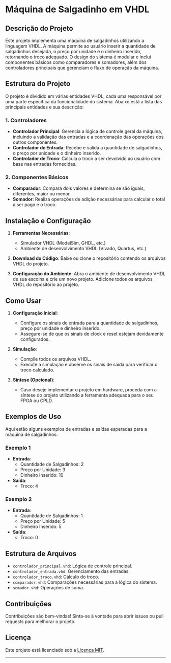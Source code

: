 # Máquina de Salgadinho em VHDL

## Descrição do Projeto

Este projeto implementa uma máquina de salgadinhos utilizando a linguagem VHDL. A máquina permite ao usuário inserir a quantidade de salgadinhos desejada, o preço por unidade e o dinheiro inserido, retornando o troco adequado. O design do sistema é modular e inclui componentes básicos como comparadores e somadores, além dos controladores principais que gerenciam o fluxo de operação da máquina.

## Estrutura do Projeto

O projeto é dividido em várias entidades VHDL, cada uma responsável por uma parte específica da funcionalidade do sistema. Abaixo está a lista das principais entidades e sua descrição:

### 1. Controladores
- **Controlador Principal**: Gerencia a lógica de controle geral da máquina, incluindo a validação das entradas e a coordenação das operações dos outros componentes.
- **Controlador de Entrada**: Recebe e valida a quantidade de salgadinhos, o preço por unidade e o dinheiro inserido.
- **Controlador de Troco**: Calcula o troco a ser devolvido ao usuário com base nas entradas fornecidas.

### 2. Componentes Básicos
- **Comparador**: Compara dois valores e determina se são iguais, diferentes, maior ou menor.
- **Somador**: Realiza operações de adição necessárias para calcular o total a ser pago e o troco.

## Instalação e Configuração

1. **Ferramentas Necessárias**:
   - Simulador VHDL (ModelSim, GHDL, etc.)
   - Ambiente de desenvolvimento VHDL (Vivado, Quartus, etc.)

2. **Download do Código**:
   Baixe ou clone o repositório contendo os arquivos VHDL do projeto.

3. **Configuração do Ambiente**:
   Abra o ambiente de desenvolvimento VHDL de sua escolha e crie um novo projeto. Adicione todos os arquivos VHDL do repositório ao projeto.

## Como Usar

1. **Configuração Inicial**:
   - Configure os sinais de entrada para a quantidade de salgadinhos, preço por unidade e dinheiro inserido.
   - Assegure-se de que os sinais de clock e reset estejam devidamente configurados.

2. **Simulação**:
   - Compile todos os arquivos VHDL.
   - Execute a simulação e observe os sinais de saída para verificar o troco calculado.

3. **Síntese (Opcional)**:
   - Caso deseje implementar o projeto em hardware, proceda com a síntese do projeto utilizando a ferramenta adequada para o seu FPGA ou CPLD.

## Exemplos de Uso

Aqui estão alguns exemplos de entradas e saídas esperadas para a máquina de salgadinhos:

### Exemplo 1
- **Entrada**:
  - Quantidade de Salgadinhos: 2
  - Preço por Unidade: 3
  - Dinheiro Inserido: 10
- **Saída**:
  - Troco: 4

### Exemplo 2
- **Entrada**:
  - Quantidade de Salgadinhos: 1
  - Preço por Unidade: 5
  - Dinheiro Inserido: 5
- **Saída**:
  - Troco: 0

## Estrutura de Arquivos

- `controlador_principal.vhd`: Lógica de controle principal.
- `controlador_entrada.vhd`: Gerenciamento das entradas.
- `controlador_troco.vhd`: Cálculo do troco.
- `comparador.vhd`: Comparações necessárias para a lógica do sistema.
- `somador.vhd`: Operações de soma.

## Contribuições

Contribuições são bem-vindas! Sinta-se à vontade para abrir issues ou pull requests para melhorar o projeto.

## Licença

Este projeto está licenciado sob a [Licença MIT](LICENSE).

---
